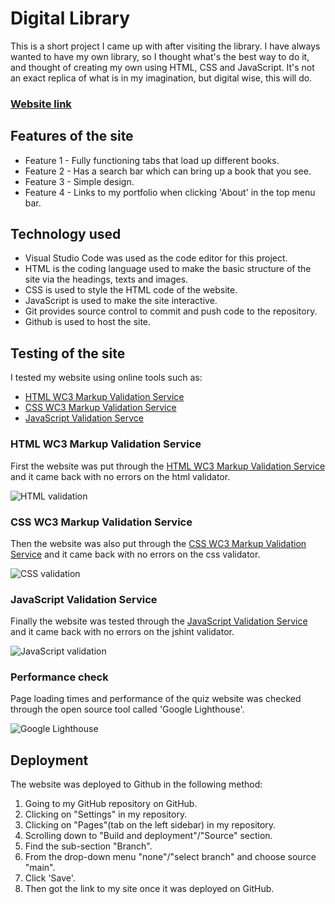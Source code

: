 # Digital Library

This is a short project I came up with after visiting the library. I have always wanted to have my own library, so I thought what's the best way to do it, and thought of creating my own using HTML, CSS and JavaScript.
It's not an exact replica of what is in my imagination, but digital wise, this will do.

### [Website link]()

## Features of the site

* Feature 1 - Fully functioning tabs that load up different books.
* Feature 2 - Has a search bar which can bring up a book that you see.
* Feature 3 - Simple design.
* Feature 4 - Links to my portfolio when clicking 'About' in the top menu bar.

## Technology used

* Visual Studio Code was used as the code editor for this project.
* HTML is the coding language used to make the basic structure of the site via the headings, texts and images.
* CSS is used to style the HTML code of the website.
* JavaScript is used to make the site interactive.
* Git provides source control to commit and push code to the repository.
* Github is used to host the site.

## Testing of the site

I tested my website using online tools such as: 
* [HTML WC3 Markup Validation Service](https://validator.w3.org/#validate_by_input)
* [CSS WC3 Markup Validation Service](https://jigsaw.w3.org/css-validator/)
* [JavaScript Validation Servce](https://jshint.com/)

### HTML WC3 Markup Validation Service

First the website was put through the [HTML WC3 Markup Validation Service](https://validator.w3.org/#validate_by_input) and it came back with no errors on the html validator.

![HTML validation]()

### CSS WC3 Markup Validation Service

Then the website was also put through the [CSS WC3 Markup Validation Service](https://jigsaw.w3.org/css-validator/) and it came back with no errors on the css validator.

![CSS validation]()

### JavaScript Validation Service

Finally the website was tested through the [JavaScript Validation Service](https://validator.w3.org/#validate_by_input) and it came back with no errors on the jshint validator.

![JavaScript validation]()

### Performance check

Page loading times and performance of the quiz website was checked through the open source tool called 'Google Lighthouse'. 

![Google Lighthouse]()

## Deployment

The website was deployed to Github in the following method:
  
1. Going to my GitHub repository on GitHub.
2. Clicking on "Settings" in my repository.
3. Clicking on "Pages"(tab on the left sidebar) in my repository.
4. Scrolling down to "Build and deployment"/"Source" section.
5. Find the sub-section "Branch".
6. From the drop-down menu "none"/"select branch" and choose source "main".
7. Click 'Save'.
8. Then got the link to my site once it was deployed on GitHub.